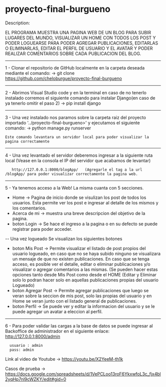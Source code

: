 # proyecto-final-burgueno

Description:

EL PROGRAMA MUESTRA UNA PAGINA WEB DE UN BLOG PARA SUBIR LUGARES DEL MUNDO, VISUALIZAR UN HOME CON TODOS LOS POST Y PODER LOGUEARSE PARA PODER AGREGAR PUBLICACIONES, EDITARLAS O ELIMINARLAS, EDITAR EL PERFIL DE USUARIO Y EL AVATAR Y PODER REALIZAR COMENTARIOS SOBRE CADA PUBLICACION DEL BLOG.

------------------------------------------------------------------------------------------------------------------------------------------------------

1 - Clonar el repositorio de GitHub localmente en la carpeta deseada mediante el comando:
      -> git clone https://github.com/cheloburgue/proyecto-final-burgueno
      
------------------------------------------------------------------------------------------------------------------------------------------------------
      
2 - Abrimos Visual Studio code y en la terminal en caso de no tenerlo instalado corremos el siguiente comando para instalar Django(en caso de ya tenerlo omitir el paso 2)
      -> pip install django
      
------------------------------------------------------------------------------------------------------------------------------------------------------

3 - Una vez instalado nos paramos sobre la carpeta raiz del proyecto importado '../proyecto-final-burgueno>' y ejecutamos el siguiente comando:
      -> python manage.py runserver
      
    Este comando levantara un servidor local para poder visualizar la pagina correctamente
------------------------------------------------------------------------------------------------------------------------------------------------------

4 - Una vez levantado el servidor deberemos ingresar a la siguiente ruta local (Vease en la consola el IP del servidor que acabamos de levantar) 
      
       http://127.0.0.1:8000/blogApp/   (Agregarle el tag a la url  /blogApp/ para poder visualizar correctamente la pagina web.

------------------------------------------------------------------------------------------------------------------------------------------------------

5 - Ya tenemos acceso a la Web! La misma cuanta con 5 secciones.

- Home -> Pagina de inicio donde se visulizan los post de todos los usuarios. Esta permite ver los post e ingresar al detalle de los mismos y los comentarios.
- Acerca de mi -> muestra una breve descripcion del objetivo de la pagina.
- boton Login -> Se hace el ingreso a la pagina o en su defecto se puede registrar para poder acceder.

-- Una vez logueado
Se visualizan los siguientes botones
- boton Mis Post -> Permite visualizar el listado de post propios del usuario logueado, en caso que no se haya subido ninguno se visualizara un mensaje de que no existen publicaciones. En caso que se tenga acceso, es posible ver el detalle, editar o eliminar publicaciones y/o visualizar o agregar comentarios a las mismas. (Se pueden hacer estas opciones tanto desde Mis Post como desde el HOME (Editar y Eliminar solo lo podran hacer solo en aquellas publicaciones propias del usuario Logueado)
- boton Agregar Post -> Permite agregar publicaciones que luego se veran sobre la seccion de mis post, solo las propias del usuario y en Home se veran junto con el listado general de publicaciones.
- boton Perfil -> Se puede ver y editar la informacion del usuario y se le puede agregar un avatar a eleccion al perfil.

--------------------------------------------------------------------------------------------------------------------------------------------------

6 - Para poder validar las cargas a la base de datos se puede ingresar al Backoffice de administrador en el siguiente enlace:
      http://127.0.0.1:8000/admin

      usuario : admin
      pass: admin


Link al video de Youtube -> https://youtu.be/X2YeeM-th1k

Casos de prueba -> https://docs.google.com/spreadsheets/d/1VePCLoo13roF6YkxwfoL3c_fjx4bl2yqHp7nl9cWZKY/edit#gid=0
